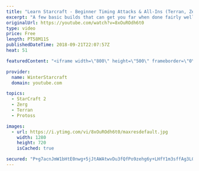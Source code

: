 ```yaml
---
title: "Learn Starcraft - Beginner Timing Attacks & All-Ins (Terran, Zerg & Protoss)"
excerpt: "A few basic builds that can get you far when done fairly well. Also important is how not to overextend and lose everything."
originalUrl: https://youtube.com/watch?v=8xOuROdh6t0
type: video
price: Free
length: PT58M11S
publishedDateTime: 2018-09-21T22:07:57Z
heat: 51

featuredContent: "<iframe width=\"800\" height=\"500\" frameborder=\"0\" src=\"https://www.youtube.com/embed/8xOuROdh6t0\" allow=\"accelerometer; autoplay; encrypted-media; gyroscope; picture-in-picture\" allowfullscreen></iframe>"

provider:
  name: WinterStarcraft
  domain: youtube.com

topics:
  - StarCraft 2
  - Zerg
  - Terran
  - Protoss

images:
  - url: https://i.ytimg.com/vi/8xOuROdh6t0/maxresdefault.jpg
    width: 1280
    height: 720
    isCached: true

secured: "P+g7acnJmW1bHtE0nwg+5jJtAWAtwvDu3fQfPo9zehg6y+LHfY1m3sffAg3L0Uo/ZB7+sTmfI7QcvjBXSaWVATHaToNykDGyzkWSlLk9kVx+9LWfea2TBfzdT8pQvJh577wCnLASqos9IkIap9qOcqiieBkGhtJK+mLYUp3csWLtoDGG+fGJpQ4NCESSvsPORMJLtpAljFSoV/ptQU5Ze7zGarK6A5DQZ83PDW0eO0ZIO87meqyj221cE9RAgpJjfFWFmOWlPh71mWCSx/sMdKB8FvsRzLx2YQQ+2HyCNbPWqeVBMkIgX3ZQRP1+mbBYOOsz9oAFyZ/fBYoV1jrPbcr5ze/7a5gIeBYoMISE6g8OaKdPJsNp7wDqGI+qsouyoyZkMyXeWTpYN3GdjLTnzAOrO/rFvbSM8bdkM9iiKko=;Iq5pv1ZxADO4KGxMznf3cA=="
---
```


